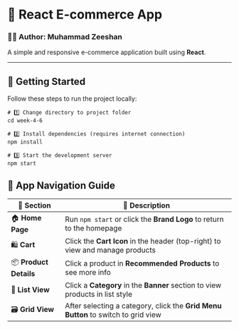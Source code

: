 # 🛒 React E-commerce App

### 👨‍💻 Author: **Muhammad Zeeshan**

A simple and responsive e-commerce application built using **React**.

---

## 🚀 Getting Started

Follow these steps to run the project locally:

```Terminal/cmd
# 1️⃣ Change directory to project folder
cd week-4-6

# 2️⃣ Install dependencies (requires internet connection)
npm install

# 3️⃣ Start the development server
npm start
```

## 🧭 App Navigation Guide

| 🔗 Section             | 📝 Description                                                                    |
| ---------------------- | --------------------------------------------------------------------------------- |
| 🏠 **Home Page**       | Run `npm start` or click the **Brand Logo** to return to the homepage             |
| 🛍️ **Cart**            | Click the **Cart Icon** in the header (top-right) to view and manage products     |
| 📦 **Product Details** | Click a product in **Recommended Products** to see more info                      |
| 📃 **List View**       | Click a **Category** in the **Banner** section to view products in list style     |
| 🗃️ **Grid View**       | After selecting a category, click the **Grid Menu Button** to switch to grid view |
